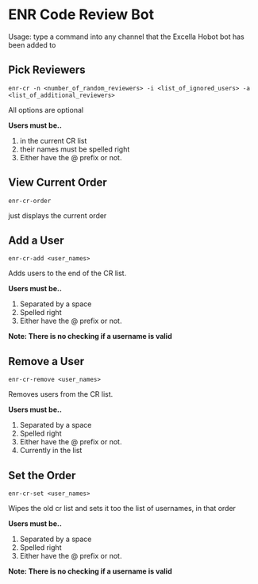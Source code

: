 # ENR Code Review Bot

Usage: type a command into any channel that the Excella Hobot bot has been added to

## Pick Reviewers ##

`enr-cr -n <number_of_random_reviewers> -i <list_of_ignored_users> -a <list_of_additional_reviewers>`

All options are optional

**Users must be..**
1. in the current CR list
2. their names must be spelled right
3. Either have the @ prefix or not.

## View Current Order ##

`enr-cr-order`

just displays the current order

## Add a User ##

`enr-cr-add <user_names>`

Adds users to the end of the CR list.

**Users must be..**
1. Separated by a space
2. Spelled right
3. Either have the @ prefix or not.

**Note: There is no checking if a username is valid**

## Remove a User ##

`enr-cr-remove <user_names>`

Removes users from the CR list.

**Users must be..**
1. Separated by a space
2. Spelled right
3. Either have the @ prefix or not.
4. Currently in the list

## Set the Order ##

`enr-cr-set <user_names>`

Wipes the old cr list and sets it too the list of usernames, in that order

**Users must be..**
1. Separated by a space
2. Spelled right
3. Either have the @ prefix or not.

**Note: There is no checking if a username is valid**

